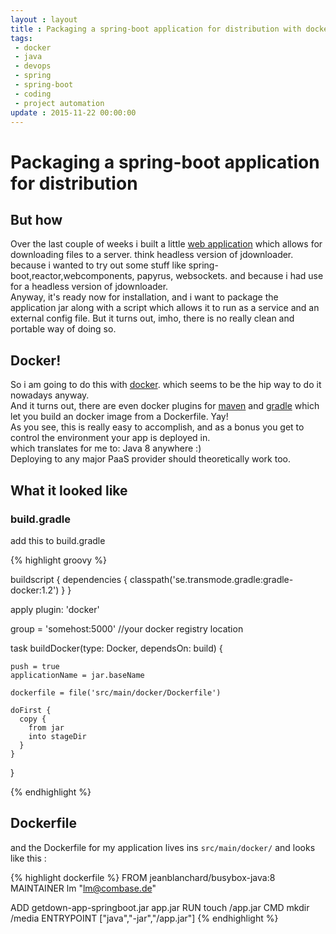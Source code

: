 ```yaml
---
layout : layout
title : Packaging a spring-boot application for distribution with docker
tags:
 - docker
 - java
 - devops
 - spring
 - spring-boot
 - coding
 - project automation
update : 2015-11-22 00:00:00
---
```


# Packaging a spring-boot application for distribution

## But how

Over the last couple of weeks i built a little [web application](https://github.com/lumue/getdown) which allows for downloading files to a server. think headless version of jdownloader. because i wanted to try out some stuff like spring-boot,reactor,webcomponents, papyrus, websockets. and because i had use for a headless version of jdownloader.  
Anyway, it's ready now for installation, and i want to package the application jar along with a script which allows it to run as a service and an external config file.
But it turns out, imho, there is no really clean and portable way of doing so.  

## Docker!

So i am going to do this with [docker](https://www.docker.com/). which seems to be the hip way to do it nowadays anyway.  
And it turns out, there are even docker plugins for [maven](https://github.com/spotify/docker-maven-plugin) and [gradle](https://github.com/Transmode/gradle-docker) which let you build an docker image from a Dockerfile. Yay!  
As you see, this is really easy to accomplish, and as a bonus you get to control the environment your app is deployed in.  
which translates for me to: Java 8 anywhere :)  
Deploying to any major PaaS provider should theoretically work too.


## What it looked like

### build.gradle

add this to build.gradle

{% highlight groovy %}

buildscript {
    dependencies {
    	classpath('se.transmode.gradle:gradle-docker:1.2')
    }
}

apply plugin: 'docker'

group = 'somehost:5000' //your docker registry location

task buildDocker(type: Docker, dependsOn: build) {
	
	push = true
	applicationName = jar.baseName
	
	dockerfile = file('src/main/docker/Dockerfile')
	
	doFirst {
	  copy {
		from jar
		into stageDir
	  }
	}
	
  }


{% endhighlight %}

## Dockerfile

and the Dockerfile for my application lives ins ``src/main/docker/`` and looks like this :

{% highlight dockerfile %}
FROM jeanblanchard/busybox-java:8
MAINTAINER lm "lm@combase.de"

ADD getdown-app-springboot.jar app.jar
RUN touch /app.jar
CMD mkdir /media
ENTRYPOINT ["java","-jar","/app.jar"]
{% endhighlight %}


